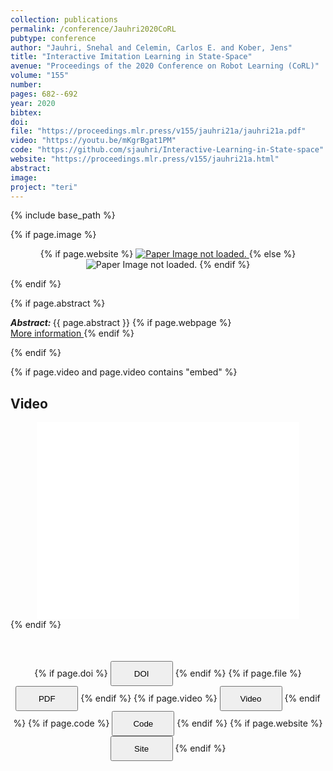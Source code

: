 ```yaml
---
collection: publications
permalink: /conference/Jauhri2020CoRL
pubtype: conference
author: "Jauhri, Snehal and Celemin, Carlos E. and Kober, Jens"
title: "Interactive Imitation Learning in State-Space"
avenue: "Proceedings of the 2020 Conference on Robot Learning (CoRL)"
volume: "155"
number: 
pages: 682--692
year: 2020
bibtex: 
doi: 
file: "https://proceedings.mlr.press/v155/jauhri21a/jauhri21a.pdf"
video: "https://youtu.be/mKgrBgat1PM"
code: "https://github.com/sjauhri/Interactive-Learning-in-State-space"
website: "https://proceedings.mlr.press/v155/jauhri21a.html"
abstract: 
image: 
project: "teri"
---
```

{% include base_path %}

{% if page.image %}
<p align="center">
{% if page.website %}
<a href="{{ page.website }}"> <img src="{{  page.image }}" alt="Paper Image not loaded." style="max-height:400px;max-width:400px"/> </a>
{% else %}
<img src="{{  page.image }}" alt="Paper Image not loaded." />
{% endif %}
</p>
{% endif %}

{% if page.abstract %}
<p> <strong> <em> Abstract: </em> </strong> {{ page.abstract }}
    {% if page.webpage %}
        <a href="{{ page.website}}"> <br> More information </a>
    {% endif %}
</p>
{% endif %}


{% if page.video and page.video contains "embed" %}
<h2> Video </h2>
<div align="center">
<iframe width="420" height="315" src="{{ page.video }}" frameborder="0" allowfullscreen ></iframe>
</div>
{% endif %}


<div align="center" style="margin-top: 50px">
{% if page.doi %}
<button name="button" onclick="{{ page.doi }}" style="height:40px;width:100px">DOI</button>
{% endif %}
{% if page.file %}
<button name="button" onclick="{{ page.file }}" style="height:40px;width:100px">PDF</button>
{% endif %}
{% if page.video %}
<button name="button" onclick="{{ page.video }}" style="height:40px;width:100px">Video</button>
{% endif %}
{% if page.code %}
<button name="button" onclick="{{ page.code }}" style="height:40px;width:100px">Code</button>
{% endif %}
{% if page.website %}
<button name="button" onclick="{{ page.website }}" style="height:40px;width:100px">Site</button>
{% endif %}
</div>